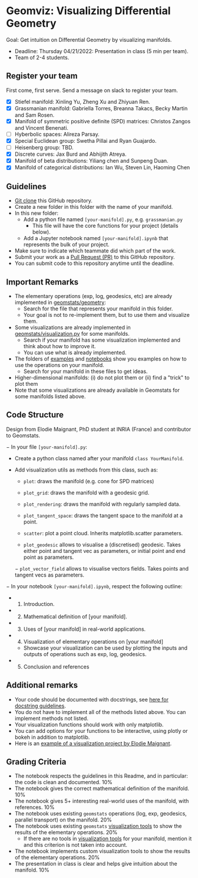 # Geomviz: Visualizing Differential Geometry

Goal: Get intuition on Differential Geometry by visualizing manifolds.

- Deadline: Thursday 04/21/2022: Presentation in class (5 min per team).
- Team of 2-4 students.

## Register your team

First come, first serve. Send a message on slack to register your team.

- [X] Stiefel manifold: Xinling Yu, Zheng Xu and Zhiyuan Ren.
- [X] Grassmanian manifold: Gabriella Torres, Breanna Takacs, Becky Martin and Sam Rosen.
- [X] Manifold of symmetric positive definite (SPD) matrices: Christos Zangos and Vincent Benenati.
- [ ] Hyberbolic spaces: Alireza Parsay.
- [X] Special Euclidean group: Swetha Pillai and Ryan Guajardo.
- [ ] Heisenberg group: TBD.
- [X] Discrete curves: Jax Burd and Abhijith Atreya.
- [X] Manifold of beta distributions: Yiliang chen and Sunpeng Duan.
- [X] Manifold of categorical distributions: Ian Wu, Steven Lin, Haoming Chen 

## Guidelines

- [Git clone](https://github.com/git-guides/git-clone) this GitHub repository.
- Create a new folder in this folder with the name of your manifold.
- In this new folder:
  - Add a python file named `[your-manifold].py`, e.g. `grassmanian.py`
    - This file will have the core functions for your project (details below).
  - Add a Jupyter notebook named `[your-manifold].ipynb` that represents the bulk of your project.
- Make sure to indicate which teammate did which part of the work.
- Submit your work as a [Pull Request (PR)](https://opensource.com/article/19/7/create-pull-request-github) to this GitHub repository.
- You can submit code to this repository anytime until the deadline.

## Important Remarks

- The elementary operations (exp, log, geodesics, etc) are already implemented in [geomstats/geometry](https://github.com/geomstats/geomstats/tree/master/geomstats/geometry):
  - Search for the file that represents your manifold in this folder.
  - Your goal is not to re-implement them, but to use them and visualize them.
- Some visualizations are already implemented in [geomstats/visualization.py](https://github.com/geomstats/geomstats/blob/master/geomstats/visualization.py) for some manifolds.
  - Search if your manifold has some visualization implemented and think about how to improve it.
  - You can use what is already implemented.
- The folders of [examples](https://github.com/geomstats/geomstats/tree/master/examples) and [notebooks](https://github.com/geomstats/geomstats/tree/master/notebooks) show you examples on how to use the operations on your manifold.
  - Search for your manifold in these files to get ideas.
- Higher-dimensional manifolds: (i) do not plot them or (ii) find a "trick" to plot them
- Note that some visualizations are already available in Geomstats for some manifolds listed above.

## Code Structure 

Design from Elodie Maignant, PhD student at INRIA (France) and contributor to Geomstats.

− In your file `[your-manifold].py`:
  - Create a python class named after your manifold `class YourManifold`.
  - Add visualization utils as methods from this class, such as:
    - `plot`: draws the manifold (e.g. cone for SPD matrices)
    - `plot_grid`: draws the manifold with a geodesic grid.
    - `plot_rendering`: draws the manifold with regularly sampled data.
    - `plot_tangent_space`: draws the tangent space to the manifold at a point.
    - `scatter`: plot a point cloud. Inherits matplotlib.scatter parameters.
    
    - `plot_geodesic` allows to visualise a (discretised) geodesic. Takes either point and tangent vec as parameters, or initial point and end point as parameters.
    
    − `plot_vector_field` allows to visualise vectors fields. Takes points and tangent vecs as parameters.
    
− In your notebook `[your-manifold].ipynb`, respect the following outline:
  - 1. Introduction.
  - 2. Mathematical definition of [your manifold].
  - 3. Uses of [your manifold] in real-world applications.
  - 4. Visualization of elementary operations on [your manifold]
    - Showcase your visualization can be used by plotting the inputs and outputs of operations such as exp, log, geodesics.
  - 5. Conclusion and references


## Additional remarks

- Your code should be documented with docstrings, see [here for docstring guidelines](https://github.com/geomstats/geomstats/blob/master/docs/contributing.rst#writing-docstrings).
- You do not have to implement all of the methods listed above. You can implement methods not listed.
- Your visualization functions should work with only matplotlib.
- You can add options for your functions to be interactive, using plotly or bokeh in addition to matplotlib.
- Here is an [example of a visualization project by Elodie Maignant](https://github.com/geomstats/geomstats/blob/master/notebooks/16_real_world_applications__visualizations_in_kendall_shape_spaces.ipynb).


## Grading Criteria

- The notebook respects the guidelines in this Readme, and in particular: the code is clean and documented. 10%
- The notebook gives the correct mathematical definition of the manifold. 10%
- The notebook gives 5+ interesting real-world uses of the manifold, with references. 10%
- The notebook uses existing `geomstats` operations (log, exp, geodesics, parallel transport) on the manifold. 20%
- The notebook uses existing `geomstats` [visualization tools](https://github.com/geomstats/geomstats/blob/master/geomstats/visualization.py) to show the results of the elementary operations. 20% 
  - If there are no tools in [visualization tools](https://github.com/geomstats/geomstats/blob/master/geomstats/visualization.py) for your manifold, mention it and this criterion is not taken into account.
- The notebook implements custom visualization tools to show the results of the elementary operations. 20%
- The presentation in class is clear and helps give intuition about the manifold. 10%


